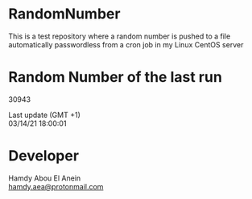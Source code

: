 # RandomNumber    
This is a test repository where a random number is pushed to a file automatically passwordless from a cron job in my Linux CentOS server    
# Random Number of the last run   
30943
      
Last update (GMT +1)    
03/14/21 18:00:01
# Developer    
Hamdy Abou El Anein   
hamdy.aea@protonmail.com

